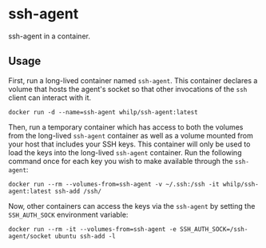 # ssh-agent

ssh-agent in a container.

## Usage

First, run a long-lived container named `ssh-agent`. This container declares a volume that hosts the agent's socket so that other invocations of the `ssh` client can interact with it.

```console
docker run -d --name=ssh-agent whilp/ssh-agent:latest
```

Then, run a temporary container which has access to both the volumes from the long-lived `ssh-agent` container as well as a volume mounted from your host that includes your SSH keys. This container will only be used to load the keys into the long-lived `ssh-agent` container. Run the following command once for each key you wish to make available through the `ssh-agent`:

```console
docker run --rm --volumes-from=ssh-agent -v ~/.ssh:/ssh -it whilp/ssh-agent:latest ssh-add /ssh/
```

Now, other containers can access the keys via the `ssh-agent` by setting the `SSH_AUTH_SOCK` environment variable:

```
docker run --rm -it --volumes-from=ssh-agent -e SSH_AUTH_SOCK=/ssh-agent/socket ubuntu ssh-add -l
```
